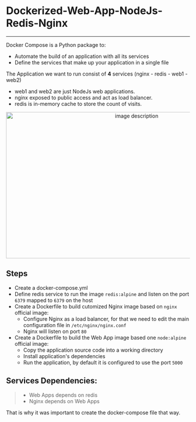 # Dockerized-Web-App-NodeJs-Redis-Nginx
---
Docker Compose is a Python package to:
- Automate the build of an application with all its services
- Define the services that make up your application in a single file

The Application we want to run consist of **4** services (nginx - redis - web1 - web2)
- web1 and web2 are just NodeJs web applications.
- nginx exposed to public access and act as load balancer.
- redis is in-memory cache to store the count of visits.

<p align="center">
  <img src="https://github.com/AbdelrhmanAmen/Dockerized-Web-App-NodeJs-Redis-Nginx/assets/73068684/3abd7a26-9732-486b-9f5c-6e1761e31479" width="700" height="400" alt="image description"/>
</p>

## Steps
- Create a docker-compose.yml
- Define redis service to run the image `redis:alpine` and listen on the port `6379` mapped to `6379` on the host
- Create a Dockerfile to build cutomized Nginx image based on `nginx` official image:
  - Configure Nginx as a load balancer, for that we need to edit the main configuration file in  `/etc/nginx/nginx.conf`
  - Nginx will listen on port `80`
- Create a Dockerfile to build the Web App image based one `node:alpine` official image:
  - Copy the application source code into a working directory
  - Install application's dependencies 
  - Run the application, by default it is configured to use the port `5000`

## Services Dependencies:
  > - Web Apps depends on redis
  > - Nginx depends on Web Apps
 
 That is why it was important to create the docker-compose file that way.
